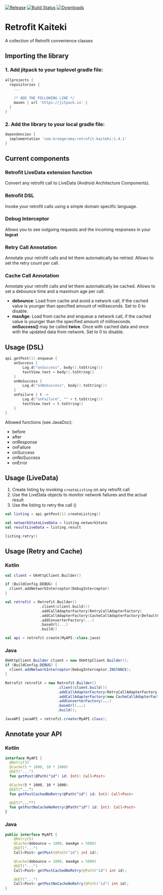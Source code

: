 [![Release](https://jitpack.io/v/kroegerama/retrofit-kaiteki.svg)](https://jitpack.io/#kroegerama/retrofit-kaiteki)
[![Build Status](https://travis-ci.org/kroegerama/retrofit-kaiteki.svg?branch=master)](https://travis-ci.org/kroegerama/retrofit-kaiteki)
[![Downloads](https://jitpack.io/v/kroegerama/retrofit-kaiteki/month.svg)](https://jitpack.io/#kroegerama/retrofit-kaiteki)

# Retrofit Kaiteki
A collection of Retrofit convenience classes

## Importing the library

### 1. Add jitpack to your **toplevel** gradle file:

```gradle
allprojects {
  repositories {
    ...
    
    /* ADD THE FOLLOWING LINE */
    maven { url 'https://jitpack.io' }
  }
}
```

### 2. Add the library to your **local** gradle file:

```gradle
dependencies {
  implementation 'com.kroegerama:retrofit-kaiteki:1.4.1'
}
```

## Current components

### Retrofit LiveData extension function

Convert any retrofit call to LiveData (Android Architecture Components).

### Retrofit DSL

Invoke your retrofit calls using a simple domain specific language.

### Debug Interceptor
Allows you to see outgoing requests and the incoming responses in your **logcat**

### Retry Call Annotation
Annotate your retrofit calls and let them automatically be retried.
Allows to set the retry count per call.

### Cache Call Annotation
Annotate your retrofit calls and let them automatically be cached.
Allows to set a debounce time and a maximum age per call.

- **debounce**: Load from cache and avoid a network call, if the cached value is younger than specified amount of milliseconds. Set to 0 to disable.
- **maxAge**: Load from cache and enqueue a network call, if the cached value is younger than the specified amount of milliseconds. **onSuccess()** may be called **twice**. Once with cached data and once with the updated data from network. Set to 0 to disable.

## Usage (DSL)

```kotlin
api.getPost(1).enqueue {
    onSuccess {
        Log.d("onSuccess", body().toString())
        textView.text = body().toString()
    }
    onNoSuccess {
        Log.d("onNoSuccess", body().toString())
    }
    onFailure { t ->
        Log.d("onFailure", "" + t.toString())
        textView.text = t.toString()
    }
}
```
Allowed functions (see JavaDoc):
* before
* after
* onResponse
* onFailure
* onSuccess
* onNoSuccess
* onError

## Usage (LiveData)

1. Create listing by invoking `createListing` on any retrofit call
2. Use the LiveData objects to monitor network failures and the actual result
3. Use the listing to retry the call ()

```kotlin
val listing = api.getPost(1).createListing()

val networkStateLiveData = listing.networkState
val resultLiveData = listing.result

listing.retry()
```

## Usage (Retry and Cache)

### Kotlin

```kotlin
val client = OkHttpClient.Builder()

if (BuildConfig.DEBUG) {
  client.addNetworkInterceptor(DebugInterceptor)
}

val retrofit = Retrofit.Builder()
                .client(client.build())
                .addCallAdapterFactory(RetryCallAdapterFactory)
                .addCallAdapterFactory(CacheCallAdapterFactory(DefaultCacheHandler(this)))
                .addConverterFactory(...)
                .baseUrl(...)
                .build()

val api = retrofit.create(MyAPI::class.java)
```

### Java

```java
OkHttpClient.Builder client = new OkHttpClient.Builder();
if (BuildConfig.DEBUG) {
  client.addNetworkInterceptor(DebugInterceptor.INSTANCE);
}

Retrofit retrofit = new Retrofit.Builder()
                        .client(client.build())
                        .addCallAdapterFactory(RetryCallAdapterFactory.INSTANCE)
                        .addCallAdapterFactory(new CacheCallAdapterFactory(new DefaultCacheHandler(context, DefaultCacheHandler.DEFAULT_DISK_SIZE, DefaultCacheHandler.DEFAULT_MEM_CACHE_ENTRIES)))
                        .addConverterFactory(...)
                        .baseUrl(...)
                        .build();

JavaAPI javaAPI = retrofit.create(MyAPI.class);
```

## Annotate your API

### Kotlin

```kotlin
interface MyAPI {
  @Retry(3)
  @Cache(5 * 1000, 10 * 1000)
  @GET("...")
  fun getPost(@Path("id") id: Int): Call<Post>

  @Cache(5 * 1000, 10 * 1000)
  @GET("...")
  fun getPostCachedNoRetry(@Path("id") id: Int): Call<Post>

  @GET("..."")
  fun getPostNoCacheNoRetry(@Path("id") id: Int): Call<Post>
}
```

### Java

```java
public interface MyAPI {
    @Retry(5)
    @Cache(debounce = 1000, maxAge = 5000)
    @GET("...")
    Call<Post> getPost(@Path("id") int id);

    @Cache(debounce = 1000, maxAge = 5000)
    @GET("...")
    Call<Post> getPostCachedNoRetry(@Path("id") int id);

    @GET("...")
    Call<Post> getPostNoCacheNoRetry(@Path("id") int id);
}
```
